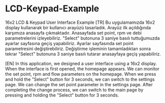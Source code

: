 # LCD-Keypad-Example
16x2 LCD &amp; Keypad User Interface Example
[TR]
Bu uygulamamızda 16x2 display kullanarak bir kullanıcı arayüzü tasarladık. Arayüz ilk açıldığında karşımıza anasayfa çıkmaktadır. Anasayfada set point, rpm ve debi parametrelerini izleyebiliriz. "Select" butonuna 3 saniye basılı tuttuğumuzda ayarlar sayfasına geçiş yapabiliriz. Ayarlar sayfasında set point parametresini değiştirebiliriz. Değiştirme işleminin tamamladıktan sonra tekrar "Select" butonuna 3 saniye basılı tutarar anasayfaya geçiş yapabiliriz.

[EN]
In this application, we designed a user interface using a 16x2 display. When the interface is first opened, the homepage appears. We can monitor the set point, rpm and flow parameters on the homepage. When we press and hold the "Select" button for 3 seconds, we can switch to the settings page. We can change the set point parameter in the settings page. After completing the change process, we can switch to the main page by pressing and holding the "Select" button for 3 seconds.
